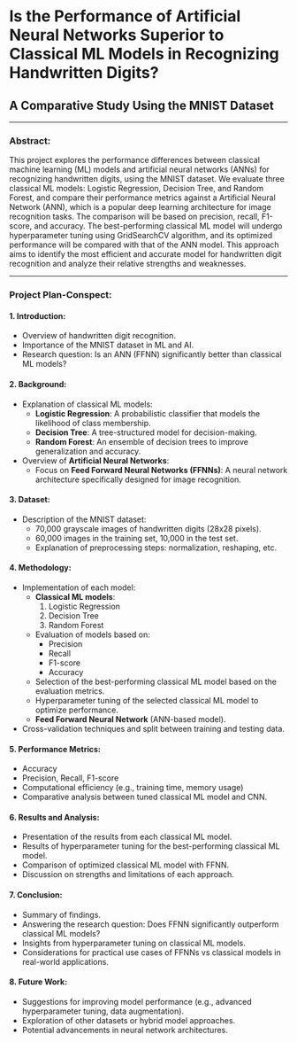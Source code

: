 # Is the Performance of Artificial Neural Networks Superior to Classical ML Models in Recognizing Handwritten Digits? 
## A Comparative Study Using the MNIST Dataset

---

### Abstract:
This project explores the performance differences between classical machine learning (ML) models and artificial neural networks (ANNs) for recognizing handwritten digits, using the MNIST dataset. We evaluate three classical ML models: Logistic Regression, Decision Tree, and Random Forest, and compare their performance metrics against a Artificial Neural Network (ANN), which is a popular deep learning architecture for image recognition tasks. The comparison will be based on precision, recall, F1-score, and accuracy. The best-performing classical ML model will undergo hyperparameter tuning using GridSearchCV algorithm, and its optimized performance will be compared with that of the ANN model. This approach aims to identify the most efficient and accurate model for handwritten digit recognition and analyze their relative strengths and weaknesses.

---

### Project Plan-Conspect:

#### 1. Introduction:
- Overview of handwritten digit recognition.
- Importance of the MNIST dataset in ML and AI.
- Research question: Is an ANN (FFNN) significantly better than classical ML models?

#### 2. Background:
- Explanation of classical ML models:
  - **Logistic Regression**: A probabilistic classifier that models the likelihood of class membership.
  - **Decision Tree**: A tree-structured model for decision-making.
  - **Random Forest**: An ensemble of decision trees to improve generalization and accuracy.
- Overview of **Artificial Neural Networks**:
  - Focus on **Feed Forward Neural Networks (FFNNs)**: A neural network architecture specifically designed for image recognition.

#### 3. Dataset:
- Description of the MNIST dataset:
  - 70,000 grayscale images of handwritten digits (28x28 pixels).
  - 60,000 images in the training set, 10,000 in the test set.
  - Explanation of preprocessing steps: normalization, reshaping, etc.

#### 4. Methodology:
- Implementation of each model:
  - **Classical ML models**:
    1. Logistic Regression
    2. Decision Tree
    3. Random Forest
  - Evaluation of models based on:
    - Precision
    - Recall
    - F1-score
    - Accuracy
  - Selection of the best-performing classical ML model based on the evaluation metrics.
  - Hyperparameter tuning of the selected classical ML model to optimize performance.
  - **Feed Forward Neural Network** (ANN-based model).
- Cross-validation techniques and split between training and testing data.

#### 5. Performance Metrics:
- Accuracy
- Precision, Recall, F1-score
- Computational efficiency (e.g., training time, memory usage)
- Comparative analysis between tuned classical ML model and CNN.

#### 6. Results and Analysis:
- Presentation of the results from each classical ML model.
- Results of hyperparameter tuning for the best-performing classical ML model.
- Comparison of optimized classical ML model with FFNN.
- Discussion on strengths and limitations of each approach.

#### 7. Conclusion:
- Summary of findings.
- Answering the research question: Does FFNN significantly outperform classical ML models?
- Insights from hyperparameter tuning on classical ML models.
- Considerations for practical use cases of FFNNs vs classical models in real-world applications.

#### 8. Future Work:
- Suggestions for improving model performance (e.g., advanced hyperparameter tuning, data augmentation).
- Exploration of other datasets or hybrid model approaches.
- Potential advancements in neural network architectures.
